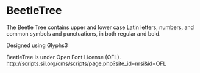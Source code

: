 # BeetleTree

The Beetle Tree contains upper and lower case Latin letters, numbers, and common symbols and punctuations, in both regular and bold. 

Designed using Glyphs3

BeetleTree is under Open Font License (OFL).
http://scripts.sil.org/cms/scripts/page.php?site_id=nrsi&id=OFL